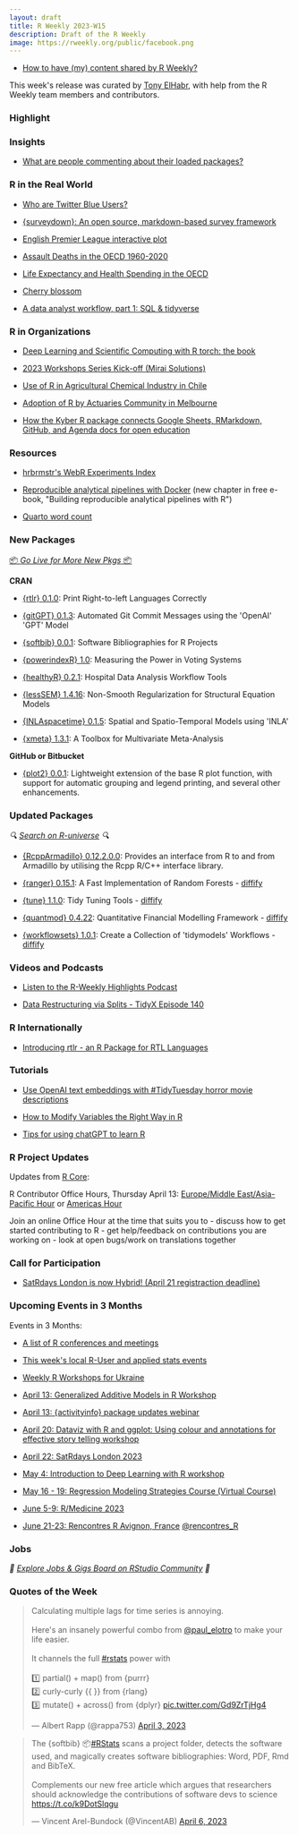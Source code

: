 ```yaml
---
layout: draft
title: R Weekly 2023-W15
description: Draft of the R Weekly
image: https://rweekly.org/public/facebook.png
---
```


+ [How to have (my) content shared by R Weekly?](https://github.com/rweekly/rweekly.org#how-to-have-my-content-shared-by-r-weekly)

This week's release was curated by [Tony ElHabr](https://twitter.com/TonyElHabr), with help from the R Weekly team members and contributors.

### Highlight

### Insights

+ [What are people commenting about their loaded packages?](https://luisdva.github.io/rstats/package-comments/)

### R in the Real World

+ [Who are Twitter Blue Users?](www.harsh17.in/twitter-blue/)

+ [{surveydown}: An open source, markdown-based survey framework](https://www.jhelvy.com/posts/2023-04-06-markdown-surveys/)

+ [English Premier League interactive plot](https://tanyashapiro.quarto.pub/tanyashapiro/projects/english-premier-league/)

+ [Assault Deaths in the OECD 1960-2020](https://kieranhealy.org/blog/archives/2023/03/30/assault-deaths-in-the-oecd-1960-2020/)

+ [Life Expectancy and Health Spending in the OECD](https://kieranhealy.org/blog/archives/2023/03/29/life-expectancy-and-health-spending-in-the-oecd/)

+ [Cherry blossom](http://r.iresmi.net/2023/04/05/cherry-blossom/)

+ [A data analyst workflow, part 1: SQL & tidyverse](https://rviews.rstudio.com/2023/04/06/a-data-analyst-workflow-part-1-sql-tidyverse/)

### R in Organizations

+ [Deep Learning and Scientific Computing with R torch: the book](https://blogs.rstudio.com/tensorflow/posts/2023-04-05-deep-learning-scientific-computing-R-torch)

+ [2023 Workshops Series Kick-off (Mirai Solutions)](https://mirai-solutions.ch/news/2023/03/31/kick-off-2023-wkshp-series/)

+ [Use of R in Agricultural Chemical Industry in Chile](https://www.r-consortium.org/blog/2023/04/04/use-of-r-in-agricultural-chemical-industry-in-chile)

+ [Adoption of R by Actuaries Community in Melbourne](https://www.r-consortium.org/blog/2023/04/06/adoption-of-r-by-actuaries-community-in-melbourne)

+ [How the Kyber R package connects Google Sheets, RMarkdown, GitHub, and Agenda docs for open education](https://www.openscapes.org/blog/2023/04/06/kyber/)

### Resources

+ [hrbrmstr's WebR Experiments Index](https://rud.is/webr-experiments/)

+ [Reproducible analytical pipelines with Docker](https://raps-with-r.dev/repro_cont.html)  (new chapter in free e-book, "Building reproducible analytical pipelines with R")

+ [Quarto word count](https://github.com/andrewheiss/quarto-wordcount)

### New Packages

<p class="added-hostname">

<a href="https://rweekly.org/live" target="_blank" class="externalLink">📦 <i>Go Live for More New Pkgs</i> 📦</a>

</p>

**CRAN**

+ [{rtlr} 0.1.0](https://matanhakim.github.io/rtlr/index.html): Print Right-to-left Languages Correctly

+ [{gitGPT} 0.1.3](https://cran.r-project.org/package=gitGPT): Automated Git Commit Messages using the 'OpenAI' 'GPT' Model

+ [{softbib} 0.0.1](https://cran.r-project.org/package=softbib): Software Bibliographies for R Projects

+ [{powerindexR} 1.0](https://cran.r-project.org/package=powerindexR): Measuring the Power in Voting Systems

+ [{healthyR} 0.2.1](https://cran.r-project.org/package=healthyR): Hospital Data Analysis Workflow Tools

+ [{lessSEM} 1.4.16](https://cran.r-project.org/package=lessSEM): Non-Smooth Regularization for Structural Equation Models

+ [{INLAspacetime} 0.1.5](https://cran.r-project.org/package=INLAspacetime): Spatial and Spatio-Temporal Models using 'INLA'

+ [{xmeta} 1.3.1](https://cran.r-project.org/package=xmeta): A Toolbox for Multivariate Meta-Analysis

**GitHub or Bitbucket**

+ [{plot2} 0.0.1](https://github.com/grantmcdermott/plot2/): Lightweight extension of the base R plot function, with support for automatic grouping and legend printing, and several other enhancements.

### Updated Packages

<i>🔍 [Search on R-universe](https://r-universe.dev/search/) 🔍</i>

+ [{RcppArmadillo} 0.12.2.0.0](http://dirk.eddelbuettel.com/blog/2023/04/05#rcpparmadillo_0.12.2.0.0): Provides an interface from R to and from Armadillo by utilising the Rcpp R/C++ interface library.

+ [{ranger} 0.15.1](https://cran.r-project.org/package=ranger): A Fast Implementation of Random Forests - [diffify](https://diffify.com/R/ranger)

+ [{tune} 1.1.0](https://cran.r-project.org/package=tune): Tidy Tuning Tools - [diffify](https://diffify.com/R/tune)

+ [{quantmod} 0.4.22](https://cran.r-project.org/package=quantmod): Quantitative Financial Modelling Framework - [diffify](https://diffify.com/R/quantmod)

+ [{workflowsets} 1.0.1](https://cran.r-project.org/package=workflowsets): Create a Collection of 'tidymodels' Workflows - [diffify](https://diffify.com/R/workflowsets)

### Videos and Podcasts

+ [Listen to the R-Weekly Highlights Podcast](https://rweekly.fireside.fm/)

+ [Data Restructuring via Splits - TidyX Episode 140](https://www.youtube.com/watch?v=cwAwPyecbxE)

### R Internationally

+ [Introducing rtlr - an R Package for RTL Languages](https://matanhakim.org/posts/2023-04-05-rtlr-0-1-0/)

### Tutorials

<!--<div class="post-more-begin></div><div class="post-more-end"></div>-->

+ [Use OpenAI text embeddings with #TidyTuesday horror movie descriptions](https://juliasilge.com/blog/horror-embeddings/)

+ [How to Modify Variables the Right Way in R](https://typethepipe.com/vizs-and-tips/modifying-variables-the-right-way/)

+ [Tips for using chatGPT to learn R](http://www.seascapemodels.org/rstats/2023/04/07/using-chatgpt-to-learn-R.html)

### R Project Updates

Updates from [R Core](http://developer.r-project.org/blosxom.cgi/R-devel/NEWS):

R Contributor Office Hours, Thursday April 13: [Europe/Middle East/Asia-Pacific Hour](https://www.meetup.com/r-contributors/events/292528286/) or [Americas Hour](https://www.meetup.com/r-contributors/events/292528263/)

Join an online Office Hour at the time that suits you to - discuss how to get started contributing to R - get help/feedback on contributions you are working on - look at open bugs/work on translations together

### Call for Participation

+ [SatRdays London is now Hybrid! (April 21 registraction deadline)](https://www.jumpingrivers.com/blog/virtual-satrdays-london/)

### Upcoming Events in 3 Months

Events in 3 Months:

+ [A list of R conferences and meetings](https://jumpingrivers.github.io/meetingsR/events.html)

+ [This week's local R-User and applied stats events](https://community.rstudio.com/c/irl)

+ [Weekly R Workshops for Ukraine](https://sites.google.com/view/dariia-mykhailyshyna/main/r-workshops-for-ukraine)

+ [April 13: Generalized Additive Models in R Workshop](https://www.r-bloggers.com/2023/03/generalized-additive-models-in-r-workshop/)

+ [April 13: {activityinfo} package updates webinar](https://www.activityinfo.org/support/webinars/2023-04-13-R-package-updates.html)

+ [April 20: Dataviz with R and ggplot: Using colour and annotations for effective story telling workshop](https://www.r-bloggers.com/2023/03/dataviz-with-r-and-ggplot-using-colour-and-annotations-for-effective-story-telling-workshop/)

+ [April 22: SatRdays London 2023](https://www.jumpingrivers.com/blog/satrdays-london-speakers/)

+ [May 4: Introduction to Deep Learning with R workshop](https://r-posts.com/introduction-to-deep-learning-with-r-workshop/)

+ [May 16 - 19: Regression Modeling Strategies Course (Virtual Course)](https://fharrell.com/course/rms/index.html)

+ [June 5-9: R/Medicine 2023](https://www.r-consortium.org/blog/2023/03/17/announcing-r-medicine-2023)

+ [June 21-23: Rencontres R Avignon, France](https://rr2023.sciencesconf.org) [\@rencontres_R](https://twitter.com/rencontres_r)

### Jobs

<i>💼 [Explore Jobs & Gigs Board on RStudio Community](https://community.rstudio.com/c/jobs/) 💼</i>

### Quotes of the Week

<blockquote class="twitter-tweet"><p lang="en" dir="ltr">Calculating multiple lags for time series is annoying.<br><br>Here&#39;s an insanely powerful combo from <a href="https://twitter.com/paul_elotro?ref_src=twsrc%5Etfw">@paul_elotro</a> to make your life easier.<br><br>It channels the full <a href="https://twitter.com/hashtag/rstats?src=hash&amp;ref_src=twsrc%5Etfw">#rstats</a> power with<br><br>1️⃣ partial() + map() from {purrr}<br>2️⃣ curly-curly {{ }} from {rlang}<br>3️⃣ mutate() + across() from {dplyr} <a href="https://t.co/Gd9ZrTjHg4">pic.twitter.com/Gd9ZrTjHg4</a></p>&mdash; Albert Rapp (@rappa753) <a href="https://twitter.com/rappa753/status/1642904837229776896?ref_src=twsrc%5Etfw">April 3, 2023</a></blockquote> <script async src="https://platform.twitter.com/widgets.js" charset="utf-8"></script> 

<blockquote class="twitter-tweet"><p lang="en" dir="ltr">The {softbib} 📦<a href="https://twitter.com/hashtag/RStats?src=hash&amp;ref_src=twsrc%5Etfw">#RStats</a> scans a project folder, detects the software used, and magically creates software bibliographies: Word, PDF, Rmd and BibTeX.<br><br>Complements our new free article which argues that researchers should acknowledge the contributions of software devs to science <a href="https://t.co/k9DotSlqgu">https://t.co/k9DotSlqgu</a></p>&mdash; Vincent Arel-Bundock (@VincentAB) <a href="https://twitter.com/VincentAB/status/1644008726142099463?ref_src=twsrc%5Etfw">April 6, 2023</a></blockquote> <script async src="https://platform.twitter.com/widgets.js" charset="utf-8"></script> 
